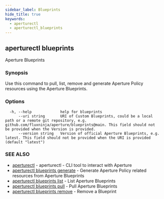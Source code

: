 ```yaml
---
sidebar_label: Blueprints
hide_title: true
keywords:
  - aperturectl
  - aperturectl_blueprints
---
```


## aperturectl blueprints

Aperture Blueprints

### Synopsis

Use this command to pull, list, remove and generate Aperture Policy resources using the Aperture Blueprints.

### Options

```
  -h, --help             help for blueprints
      --uri string       URI of Custom Blueprints, could be a local path or a remote git repository, e.g. github.com/fluxninja/aperture/blueprints@main. This field should not be provided when the Version is provided.
      --version string   Version of official Aperture Blueprints, e.g. latest. This field should not be provided when the URI is provided (default "latest")
```

### SEE ALSO

- [aperturectl](/reference/aperturectl/aperturectl.md) - aperturectl - CLI tool to interact with Aperture
- [aperturectl blueprints generate](/reference/aperturectl/blueprints/generate/generate.md) - Generate Aperture Policy related resources from Aperture Blueprints
- [aperturectl blueprints list](/reference/aperturectl/blueprints/list/list.md) - List Aperture Blueprints
- [aperturectl blueprints pull](/reference/aperturectl/blueprints/pull/pull.md) - Pull Aperture Blueprints
- [aperturectl blueprints remove](/reference/aperturectl/blueprints/remove/remove.md) - Remove a Blueprint
